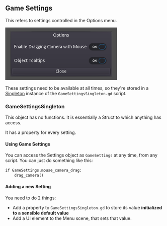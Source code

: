 ## Game Settings

This refers to settings controlled in the Options menu.

![screenshot alt text](/docs/reference/images/options_menu.png)

These settings need to be available at all times, so they're stored in a [Singleton](https://docs.godotengine.org/en/4.3/tutorials/scripting/singletons_autoload.html) instance of the `GameSettingsSingleton.gd` script.

### GameSettingsSingleton

This object has no functions. It is essentially a Struct to which anything has access.

It has a property for every setting.

#### Using Game Settings

You can access the Settings object as `GameSettings` at any time, from any script. You can just do something like this:
```gdscript
if GameSettings.mouse_camera_drag:
	drag_camera()
```

#### Adding a new Setting

You need to do 2 things:
- Add a property to `GameSettingsSingleton.gd` to store its value **initialized to a sensible default value**
- Add a UI element to the Menu scene, that sets that value.
